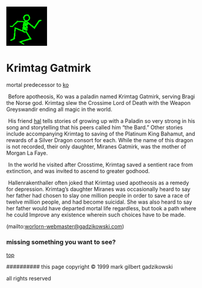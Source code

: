![dancer](assets/dancer.gif)

# Krimtag Gatmirk



 mortal predecessor to  [ko](ko.md)

![xparent](assets/xparent.gif)  Before apotheosis, Ko was a paladin named Krimtag Gatmirk, serving Bragi the Norse god. Krimtag slew the Crossime Lord of Death with the Weapon Greyswandir ending all magic in the world. 


 ![xparent](assets/xparent.gif)  His friend  [hal](hal.md)  tells stories of growing up with a Paladin so very strong in his song and storytelling that his peers called him “the Bard.” Other stories include accompanying Krimtag to saving of the Platinum King Bahamut, and rewards of a Silver Dragon consort for each. While the name of this dragon is not recorded, their only daughter, Miranes Gatmirk, was the mother of Morgan La Faye. 


 ![xparent](assets/xparent.gif)  In the world he visited after Crosstime, Krimtag saved a sentient race from extinction, and was invited to ascend to greater godhood. 


 ![xparent](assets/xparent.gif)  Hallenrakenthaller often joked that Krimtag used apotheosis as a remedy for depression. Krimtag’s daughter Miranes was occasionally heard to say her father had chosen to slay one million people in order to save a race of twelve million people, and had become suicidal. She was also heard to say her father would have departed mortal life regardless, but took a path where he could Improve any existence wherein such choices have to be made. 



 (mailto:worlorn-webmaster@gadzikowski.com) 

 
### missing something you want to see?



 [top](#top) 

 
########## this page copyright © 1999 mark gilbert gadzikowski

 all rights reserved